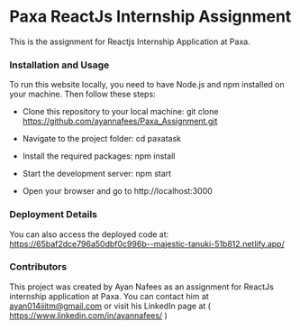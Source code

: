 # Paxa ReactJs Internship Assignment

This is the assignment for Reactjs Internship Application at Paxa.

### Installation and Usage

To run this website locally, you need to have Node.js and npm installed on your machine. Then follow these steps:

- Clone this repository to your local machine: git clone https://github.com/ayannafees/Paxa_Assignment.git

- Navigate to the project folder: cd paxatask

- Install the required packages: npm install

- Start the development server: npm start

- Open your browser and go to http://localhost:3000

### Deployment Details

You can also access the deployed code at: https://65baf2dce796a50dbf0c996b--majestic-tanuki-51b812.netlify.app/

### Contributors

This project was created by Ayan Nafees as an assignment for ReactJs internship application at Paxa. You can contact him at ayan014iiitm@gmail.com or visit his LinkedIn page at ( https://www.linkedin.com/in/ayannafees/ )


